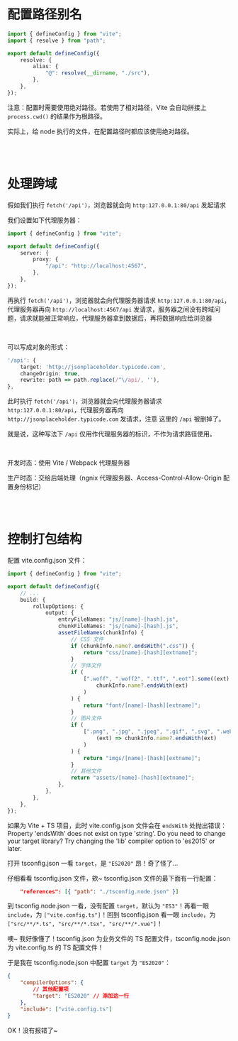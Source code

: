 # 配置路径别名

```ts
import { defineConfig } from "vite";
import { resolve } from "path";

export default defineConfig({
    resolve: {
        alias: {
            "@": resolve(__dirname, "./src"),
        },
    },
});
```

注意：配置时需要使用绝对路径。若使用了相对路径，Vite 会自动拼接上 `process.cwd()` 的结果作为根路径。

实际上，给 node 执行的文件，在配置路径时都应该使用绝对路径。

<br><br>

# 处理跨域

假如我们执行 `fetch('/api')`，浏览器就会向 `http:127.0.0.1:80/api` 发起请求

我们设置如下代理服务器：

```ts
import { defineConfig } from "vite";

export default defineConfig({
    server: {
        proxy: {
            "/api": "http://localhost:4567",
        },
    },
});
```

再执行 `fetch('/api')`，浏览器就会向代理服务器请求 `http:127.0.0.1:80/api`，代理服务器再向 `http://localhost:4567/api` 发请求，服务器之间没有跨域问题，请求就能被正常响应，代理服务器拿到数据后，再将数据响应给浏览器

<br>

可以写成对象的形式：

```ts
'/api': {
    target: 'http://jsonplaceholder.typicode.com',
    changeOrigin: true,
    rewrite: path => path.replace(/^\/api/, ''),
},
```

此时执行 `fetch('/api')`，浏览器就会向代理服务器请求 `http:127.0.0.1:80/api`，代理服务器再向 `http://jsonplaceholder.typicode.com` 发请求，注意 这里的 `/api` 被删掉了。

就是说，这种写法下 `/api` 仅用作代理服务器的标识，不作为请求路径使用。

<br>

开发时态：使用 Vite / Webpack 代理服务器

生产时态：交给后端处理（ngnix 代理服务器、Access-Control-Allow-Origin 配置身份标记）

<br><br>

# 控制打包结构

配置 vite.config.json 文件：

```ts
import { defineConfig } from "vite";

export default defineConfig({
    // ...
    build: {
        rollupOptions: {
            output: {
                entryFileNames: "js/[name]-[hash].js",
                chunkFileNames: "js/[name]-[hash].js",
                assetFileNames(chunkInfo) {
                    // CSS 文件
                    if (chunkInfo.name?.endsWith(".css")) {
                        return "css/[name]-[hash][extname]";
                    }
                    // 字体文件
                    if (
                        [".woff", ".woff2", ".ttf", ".eot"].some((ext) =>
                            chunkInfo.name?.endsWith(ext)
                        )
                    ) {
                        return "font/[name]-[hash][extname]";
                    }
                    // 图片文件
                    if (
                        [".png", ".jpg", ".jpeg", ".gif", ".svg", ".webp"].some(
                            (ext) => chunkInfo.name?.endsWith(ext)
                        )
                    ) {
                        return "imgs/[name]-[hash][extname]";
                    }
                    // 其他文件
                    return "assets/[name]-[hash][extname]";
                },
            },
        },
    },
});
```

如果为 Vite + TS 项目，此时 vite.config.json 文件会在 `endsWith` 处抛出错误：Property 'endsWith' does not exist on type 'string'. Do you need to change your target library? Try changing the 'lib' compiler option to 'es2015' or later.

打开 tsconfig.json 一看 `target`，是 `"ES2020"` 昂！奇了怪了...

仔细看看 tsconfig.json 文件，欸~ tsconfig.json 文件的最下面有一行配置：

```json
    "references": [{ "path": "./tsconfig.node.json" }]
```

到 tsconfig.node.json 一看，没有配置 `target`，默认为 `"ES3"`！再看一眼 `include`，为 `["vite.config.ts"]`！回到 tsconfig.json 看一眼 `include`，为 `["src/**/*.ts", "src/**/*.tsx", "src/**/*.vue"]`！

噢~ 我好像懂了！tsconfig.json 为业务文件的 TS 配置文件，tsconfig.node.json 为 vite.config.ts 的 TS 配置文件！

于是我在 tsconfig.node.json 中配置 `target` 为 `"ES2020"`：

```json
{
    "compilerOptions": {
        // 其他配置项
        "target": "ES2020" // 添加这一行
    },
    "include": ["vite.config.ts"]
}
```

OK！没有报错了~

<br>
